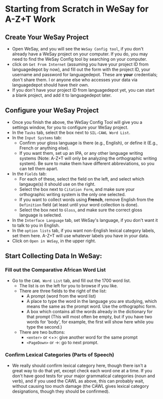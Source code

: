 # Starting from Scratch in WeSay for A-Z+T Work

## Create Your WeSay Project
- Open WeSay, and you will see the `WeSay Config tool`, if you don't already have a WeSay project on your computer. If you do, you may need to find the WeSay Config tool by searching on your computer.
- click on `Get From Internet` (assuming you have your project ID from languagedepot by now), and fill out the form with the project ID, your username and password for languagedepot. These are **your** credentials; don't share them. I or anyone else who accesses your data via languagedepot should have their own.
- If you don't have your project ID from languagedepot yet, you can start a blank project, and add it to languagedepot later.

## Configure your WeSay Project
- Once you finish the above, the WeSay Config Tool will give you a settings window, for you to configure your WeSay project.
- In the `Tasks` tab, select the box next to `SIL-CAWL Word List`.
- In the `Input Systems` tab:
  - Confirm your gloss language is there (e.g., English), or define it (E.g., French or anything else).
  - If you want them, set up an IPA, or any other language writing systems (Note: A-Z+T will only be analyzing the orthographic writing system). Be sure to make them have different abbreviations, so you can tell them apart.
- In the `Fields` tab:
  - For each of these, select the field on the left, and select which langauge(s) it should use on the right.
  - Select the box next to `Citation Form`, and make sure your orthographic writing system is the only one selected.
  - If you want to collect words using **French**, remove English from the `Definition` field (at least until your word collection is done).
  - Select the box next to `Gloss`, and make sure the correct gloss language is selected.
- In the `Interface Language` tab, set WeSay's language, if you don't want it to talk to you in English.
- In the `option lists` tab, if you want non-English lexical category labels, set them here. A-Z+T will use whatever labels you have in your data.
- Click on `Open in WeSay`, in the upper right.

## Start Collecting Data In WeSay:

### Fill out the Comparative African Word List
- Go to the `CAWL Word List` tab, and fill out the 1700 word list.
  - The list is on the left for you to browse if you like.
  - There are three fields to the right of the list:
    - A prompt (word from the word list)
    - A place to type the word in the language you are studying, which means the same as the prompt word. Use the orthographic form.
    - A box which contains all the words already in the dictionary for that prompt (This will most often be empty, but if you have two words for 'body', for example, the first will show here while you type the second.)
  - There are two buttons:
    - `<enter>` or <+>: give another word for the same prompt
    - `<PageDown>` or ->: go to next prompt.

### Confirm Lexical Categories (Parts of Speech)
- We really should confirm lexical category here, though there isn't a great way to do that yet, except check each word one at a time. If you don't have good tests for your major grammatical categories (noun and verb), and if you used the CAWL as above, this can probably wait, without causing too much damage (the CAWL gives lexical category designations, though they should be confirmed).
